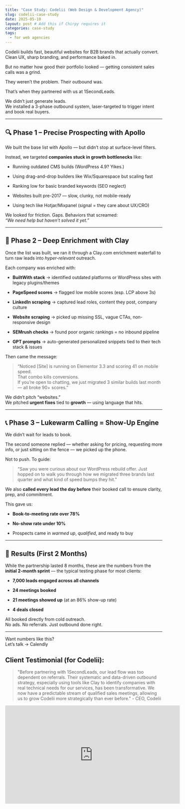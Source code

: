 ```yaml
---
title: "Case Study: Codelii (Web Design & Development Agency)"
slug: codelii-case-study
date: 2025-05-10
layout: post # Add this if Chirpy requires it
categories: case-study
tags:
  - for web agencies
---
```


Codelii builds fast, beautiful websites for B2B brands that actually convert. Clean UX, sharp branding, and performance baked in.

But no matter how good their portfolio looked — getting consistent sales calls was a grind.

They weren’t the problem. Their outbound was.

That’s when they partnered with us at 1SecondLeads.

We didn’t just generate leads.  
We installed a 3-phase outbound system, laser-targeted to trigger intent and book real buyers.

---

## 🔍 Phase 1 – Precise Prospecting with Apollo

We built the base list with Apollo — but didn’t stop at surface-level filters.

Instead, we targeted **companies stuck in growth bottlenecks** like:

- Running outdated CMS builds (WordPress 4.9? Yikes.)
    
- Using drag-and-drop builders like Wix/Squarespace but scaling fast
    
- Ranking low for basic branded keywords (SEO neglect)
    
- Websites built pre-2017 — slow, clunky, not mobile-ready
    
- Using tech like Hotjar/Mixpanel (signal = they care about UX/CRO)
    

We looked for friction. Gaps. Behaviors that screamed:  
_“We need help but haven’t solved it yet.”_

---

## 🧠 Phase 2 – Deep Enrichment with Clay

Once the list was built, we ran it through a Clay.com enrichment waterfall to turn raw leads into _hyper-relevant_ outreach.

Each company was enriched with:

- **BuiltWith stack** → identified outdated platforms or WordPress sites with legacy plugins/themes
    
- **PageSpeed scores** → flagged low mobile scores (esp. LCP above 3s)
    
- **LinkedIn scraping** → captured lead roles, content they post, company culture
    
- **Website scraping** → picked up missing SSL, vague CTAs, non-responsive design
    
- **SEMrush checks** → found poor organic rankings = no inbound pipeline
    
- **GPT prompts** → auto-generated personalized snippets tied to their tech stack & issues
    

Then came the message:

> “Noticed [Site] is running on Elementor 3.3 and scoring 41 on mobile speed.  
> That combo kills conversions.  
> If you’re open to chatting, we just migrated 3 similar builds last month — all broke 90+ scores.”

We didn’t pitch “websites.”  
We pitched **urgent fixes** tied to **growth** — using language that hits.

---

## 📞 Phase 3 – Lukewarm Calling = Show-Up Engine

We didn’t wait for leads to book.

The second someone replied — whether asking for pricing, requesting more info, or just sitting on the fence — we picked up the phone.

Not to push. To guide:

> “Saw you were curious about our WordPress rebuild offer. Just hopped on to walk you through how we migrated three brands last quarter and what kind of speed bumps they hit.”

We also **called every lead the day before** their booked call to ensure clarity, prep, and commitment.

This gave us:

- **Book-to-meeting rate over 78%**
    
- **No-show rate under 10%**
    
- Prospects came in _warmed up_, _qualified_, and ready to buy
    

---

## 🚀 Results (First 2 Months)

While the partnership lasted 8 months, these are the numbers from the **initial 2-month sprint** — the typical testing phase for most clients:

- **7,000 leads engaged across all channels**
    
- **24 meetings booked**
    
- **21 meetings showed up** (at an 86% show-up rate)
    
- **4 deals closed** 

All booked directly from cold outreach.  
No ads. No referrals. Just outbound done right.

---

Want numbers like this?  
Let’s talk → Calendly

## Client Testimonial (for Codelii):

> "Before partnering with 1SecondLeads, our lead flow was too dependent on referrals. Their systematic and data-driven outbound strategy, especially using tools like Clay to identify companies with real technical needs for our services, has been transformative. We now have a predictable stream of qualified sales meetings, allowing us to grow Codelii more strategically than ever before." - CEO, Codelii

<iframe width="560" height="315" src="https://www.youtube-nocookie.com/embed/Qh0INkCctnY?si=BXsbM1lk6o0b7cdA&amp;controls=0" title="YouTube video player" frameborder="0" allow="accelerometer; autoplay; clipboard-write; encrypted-media; gyroscope; picture-in-picture; web-share" referrerpolicy="strict-origin-when-cross-origin"> </iframe>